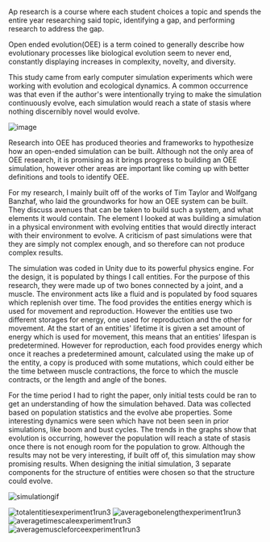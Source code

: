 Ap research is a course where each student choices a topic and spends the entire year researching said topic, identifying a gap, and performing research to address the gap.

Open ended evolution(OEE) is a term coined to generally describe how evolutionary processes like biological evolution seem to never end, constantly displaying increases in complexity, novelty, and diversity.

This study came from early computer simulation experiments which were working with evolution and ecological dynamics. A common occurrence was that even if the author's were intentionally trying to make the simulation continuously evolve, each simulation would reach a state of stasis where nothing discernibly novel would evolve.

![image](https://github.com/nathan-cain15/ap-research-proj/assets/62317727/e7f0ef67-8366-411b-a7b6-480fba67860f)

Research into OEE has produced theories and frameworks to hypothesize how an open-ended simulation can be built. Although not the only area of OEE research, it is promising as it brings progress to building an OEE simulation, however other areas are important like coming up with better definitions and tools to identify OEE.

For my research, I mainly built off of the works of Tim Taylor and Wolfgang Banzhaf, who laid the groundworks for how an OEE system can be built. They discuss avenues that can be taken to build such a system, and what elements it would contain. The element I looked at was building a simulation in a physical environment with evolving entities that would directly interact with their environment to evolve. A criticism of past simulations were that they are simply not complex enough, and so therefore can not produce complex results.

The simulation was coded in Unity due to its powerful physics engine. For the design, it is populated by things I call entities. For the purpose of this research, they were made up of two bones connected by a joint, and a muscle. The environment acts like a fluid and is populated by food squares which replenish over time. The food provides the entities energy which is used for movement and reproduction. However the entities use two different storages for energy, one used for reproduction and the other for movement. At the start of an entities' lifetime it is given a set amount of energy which is used for movement, this means that an entities' lifespan is predetermined. However for reproduction, each food provides energy which once it reaches a predetermined amount, calculated using the make up of the entity, a copy is produced with some mutations, which could either be the time between muscle contractions, the force to which the muscle contracts, or the length and angle of the bones.

For the time period I had to right the paper, only initial tests could be ran to get an understanding of how the simulation behaved. Data was collected based on population statistics and the evolve abe properties. Some interesting dynamics were seen which have not been seen in prior simulations, like boom and bust cycles. The trends in the graphs show that evolution is occurring, however the population will reach a state of stasis once there is not enough room for the population to grow.
Although the results may not be very interesting, if built off of, this simulation may show promising results. When designing the initial simulation, 3 separate components for the structure of entities were chosen so that the structure could evolve.

![simulationgif](https://github.com/nathan-cain15/ap-research-proj/assets/62317727/489038f9-5d80-4193-96fd-ef0f170abd7b)

![totalentitiesexperiment1run3](https://github.com/nathan-cain15/ap-research-proj/assets/62317727/37717c69-0e17-45e6-aaf8-569c9af8d738)
![averagebonelengthexperiment1run3](https://github.com/nathan-cain15/ap-research-proj/assets/62317727/c9d9496e-0f4e-42b2-ae1f-62db60676f69)
![averagetimescaleexperiment1run3](https://github.com/nathan-cain15/ap-research-proj/assets/62317727/3b096757-4787-4f97-944d-105b54af48bb)
![averagemuscleforceexperiment1run3](https://github.com/nathan-cain15/ap-research-proj/assets/62317727/0ca48e2d-ceea-4c73-b05b-a6e201d20490)
